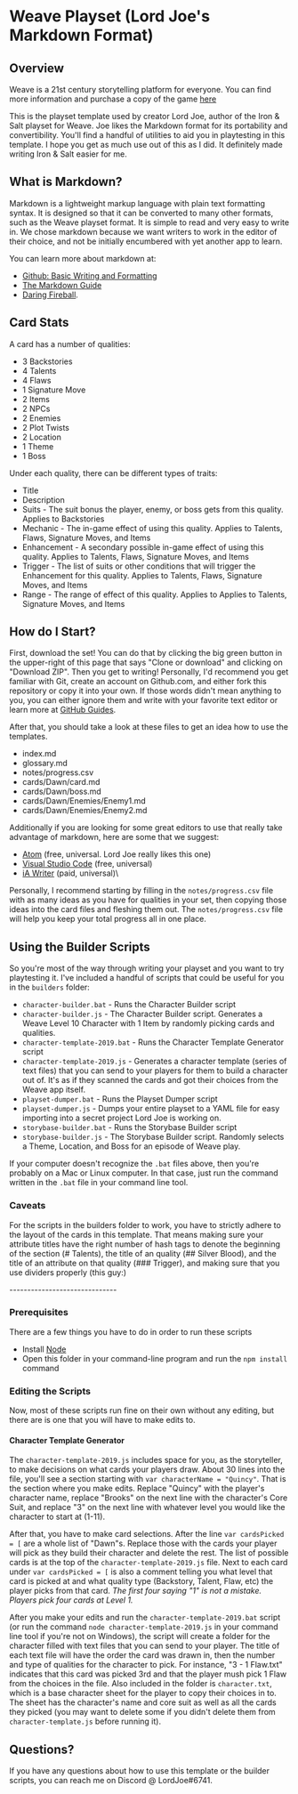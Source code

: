 # Weave Playset (Lord Joe's Markdown Format)

## Overview
Weave is a 21st century storytelling platform for everyone. You can find more information and purchase a copy of the game [here](https://weave.game/)

This is the playset template used by creator Lord Joe, author of the Iron & Salt playset for Weave. Joe likes the Markdown format for its portability and convertibility. You'll find a handful of utilities to aid you in playtesting in this template. I hope you get as much use out of this as I did. It definitely made writing Iron & Salt easier for me.

## What is Markdown?
Markdown is a lightweight markup language with plain text formatting syntax. It is designed so that it can be converted to many other formats, such as the Weave playset format. It is simple to read and very easy to write in. We chose markdown because we want writers to work in the editor of their choice, and not be initially encumbered with yet another app to learn.

You can learn more about markdown at:
- [Github: Basic Writing and Formatting](https://help.github.com/articles/basic-writing-and-formatting-syntax)
- [The Markdown Guide](https://www.markdownguide.org/)
- [Daring Fireball](https://daringfireball.net/projects/markdown/).

## Card Stats
A card has a number of qualities:
- 3 Backstories
- 4 Talents
- 4 Flaws
- 1 Signature Move
- 2 Items
- 2 NPCs
- 2 Enemies
- 2 Plot Twists
- 2 Location
- 1 Theme
- 1 Boss

Under each quality, there can be different types of traits:
- Title
- Description
- Suits - The suit bonus the player, enemy, or boss gets from this quality. Applies to Backstories
- Mechanic - The in-game effect of using this quality. Applies to Talents, Flaws, Signature Moves, and Items
- Enhancement - A secondary possible in-game effect of using this quality.  Applies to Talents, Flaws, Signature Moves, and Items
- Trigger - The list of suits or other conditions that will trigger the Enhancement for this quality.  Applies to Talents, Flaws, Signature Moves, and Items
- Range - The range of effect of this quality. Applies to  Applies to Talents, Signature Moves, and Items

## How do I Start?
First, download the set! You can do that by clicking the big green button in the upper-right of this page that says "Clone or download" and clicking on "Download ZIP". Then you get to writing! Personally, I'd recommend you get familiar with Git, create an account on Github.com, and either fork this repository or copy it into your own. If those words didn't mean anything to you, you can either ignore them and write with your favorite text editor or learn more at [GitHub Guides](https://guides.github.com/).

After that, you should take a look at these files to get an idea how to use the templates.
- index.md
- glossary.md
- notes/progress.csv
- cards/Dawn/card.md
- cards/Dawn/boss.md
- cards/Dawn/Enemies/Enemy1.md
- cards/Dawn/Enemies/Enemy2.md

Additionally if you are looking for some great editors to use that really take advantage of markdown, here are some that we suggest:
- [Atom](https://atom.io) \(free, universal. Lord Joe really likes this one\)
- [Visual Studio Code](https://code.visualstudio.com) \(free, universal\)
- [iA Writer](http://iawriter.com) \(paid, universal)\

Personally, I recommend starting by filling in the `notes/progress.csv` file with as many ideas as you have for qualities in your set, then copying those ideas into the card files and fleshing them out. The `notes/progress.csv` file will help you keep your total progress all in one place.

## Using the Builder Scripts
So you're most of the way through writing your playset and you want to try playtesting it. I've included a handful of scripts that could be useful for you in the `builders` folder:
- `character-builder.bat` - Runs the Character Builder script
- `character-builder.js` - The Character Builder script. Generates a Weave Level 10 Character with 1 Item by randomly picking cards and qualities.
- `character-template-2019.bat` - Runs the Character Template Generator script
- `character-template-2019.js` - Generates a character template (series of text files) that you can send to your players for them to build a character out of. It's as if they scanned the cards and got their choices from the Weave app itself.
- `playset-dumper.bat` - Runs the Playset Dumper script
- `playset-dumper.js` - Dumps your entire playset to a YAML file for easy importing into a secret project Lord Joe is working on.
- `storybase-builder.bat` - Runs the Storybase Builder script
- `storybase-builder.js` - The Storybase Builder script. Randomly selects a Theme, Location, and Boss for an episode of Weave play.

If your computer doesn't recognize the `.bat` files above, then you're probably on a Mac or Linux computer. In that case, just run the command written in the `.bat` file in your command line tool.

### Caveats
For the scripts in the builders folder to work, you have to strictly adhere to the layout of the cards in this template. That means making sure your attribute titles have the right number of hash tags to denote the beginning of the section (\# Talents), the title of an quality (\## Silver Blood), and the title of an attribute on that quality (\### Trigger), and making sure that you use dividers properly (this guy:)

\------------------------------

### Prerequisites
There are a few things you have to do in order to run these scripts
- Install [Node](https://nodejs.org/)
- Open this folder in your command-line program and run the `npm install` command

### Editing the Scripts
Now, most of these scripts run fine on their own without any editing, but there are is one that you will have to make edits to.

#### Character Template Generator
The `character-template-2019.js` includes space for you, as the storyteller, to make decisions on what cards your players draw. About 30 lines into the file, you'll see a section starting with `var characterName = "Quincy"`. That is the section where you make edits. Replace "Quincy" with the player's character name, replace "Brooks" on the next line with the character's Core Suit, and replace "3" on the next line with whatever level you would like the character to start at (1-11).

After that, you have to make card selections. After the line `var cardsPicked = [` are a whole list of "Dawn"s. Replace those with the cards your player will pick as they build their character and delete the rest. The list of possible cards is at the top of the `character-template-2019.js` file. Next to each card under `var cardsPicked = [` is also a comment telling you what level that card is picked at and what quality type (Backstory, Talent, Flaw, etc) the player picks from that card. *The first four saying "1" is not a mistake. Players pick four cards at Level 1.*

After you make your edits and run the `character-template-2019.bat` script (or run the command `node character-template-2019.js` in your command line tool if you're not on Windows), the script will create a folder for the character filled with text files that you can send to your player. The title of each text file will have the order the card was drawn in, then the number and type of qualities for the character to pick. For instance, "3 - 1 Flaw.txt" indicates that this card was picked 3rd and that the player mush pick 1 Flaw from the choices in the file. Also included in the folder is `character.txt`, which is a base character sheet for the player to copy their choices in to. The sheet has the character's name and core suit as well as all the cards they picked (you may want to delete some if you didn't delete them from `character-template.js` before running it).

## Questions?
If you have any questions about how to use this template or the builder scripts, you can reach me on Discord @ LordJoe#6741.
